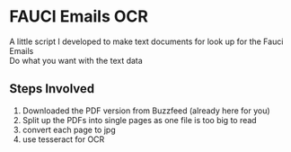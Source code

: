 # FAUCI Emails OCR
A little script I developed to make text documents for look up for the Fauci Emails\
Do what you want with the text data
## Steps Involved
1. Downloaded the PDF version from Buzzfeed (already here for you)
2. Split up the PDFs into single pages as one file is too big to read
3. convert each page to jpg
4. use tesseract for OCR
